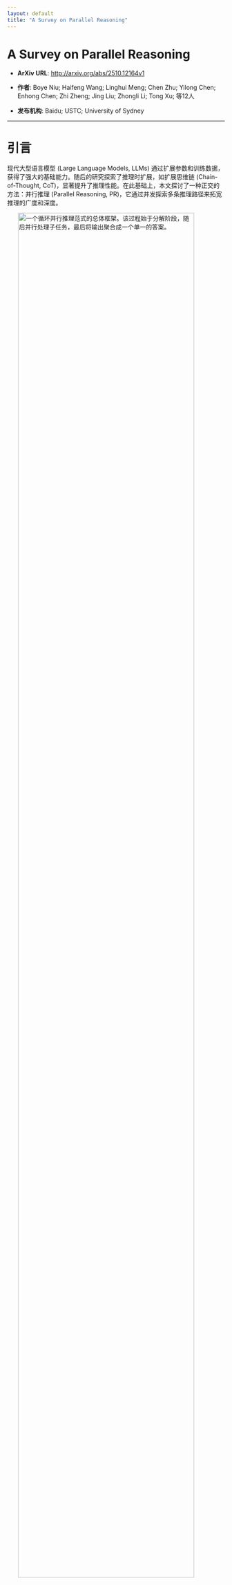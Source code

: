 ```yaml
---
layout: default
title: "A Survey on Parallel Reasoning"
---
```


# A Survey on Parallel Reasoning

- **ArXiv URL**: http://arxiv.org/abs/2510.12164v1

- **作者**: Boye Niu; Haifeng Wang; Linghui Meng; Chen Zhu; Yilong Chen; Enhong Chen; Zhi Zheng; Jing Liu; Zhongli Li; Tong Xu; 等12人

- **发布机构**: Baidu; USTC; University of Sydney

---

# 引言

现代大型语言模型 (Large Language Models, LLMs) 通过扩展参数和训练数据，获得了强大的基础能力。随后的研究探索了推理时扩展，如扩展思维链 (Chain-of-Thought, CoT)，显著提升了推理性能。在此基础上，本文探讨了一种正交的方法：并行推理 (Parallel Reasoning, PR)，它通过并发探索多条推理路径来拓宽推理的广度和深度。

<img src="/images/2510.12164v1/x1.jpg" alt="一个循环并行推理范式的总体框架。该过程始于分解阶段，随后并行处理子任务，最后将输出聚合成一个单一的答案。" style="width:90%; max-width:700px; margin:auto; display:block;">

标准的序贯推理在处理复杂任务时常常表现得很脆弱，容易陷入所谓的“前缀陷阱” (prefix trap)：一旦模型在早期确定了一条推理路径，就很难自我纠正。并行推理模仿了广度优先搜索，通过一次性探索多条路径来增强鲁棒性，从而更充分地利用模型的潜力。

并行推理的核心思想是在回答问题前并行地进行多次尝试，然后聚合这些提出的解决方案。该过程始于一个发散步骤，模型在此步骤中并发探索多条推理路径。这可以通过并行生成多个完整的候选解决方案或将问题分解为同时解决的子任务来实现。在并行生成之后，一个收敛步骤将各种输出聚合成一个单一的最终响应。与序贯推理的串行执行相比，并行方法旨在通过从一组多样化的潜在解决方案中识别出正确答案来增强鲁棒性。

作为一种新颖的推理范式，并行推理具有几个显著优点：
1.  **提升响应质量**：通过探索多条路径，PR 能产生比单路径方法更高质量的回答，从而改善用户体验。这代表了模型实际性能的真正提升。
2.  **与 CoT 范式正交**：CoT 通过逐步推理扩展了推理深度，而 PR 通过并发探索扩展了推理广度。这种设计使 PR 能够独立扩展，并从基础模型能力的进步中持续受益。
3.  **提高计算效率**：特别是在与算法-系统协同设计优化（如 KV 缓存重用）相结合时，PR 能够以更高的计算效率实现与序贯推理相当甚至更优的性能。
4.  **启发更广泛的策略**：PR 体现的并行主义核心哲学也为加速推理的更广泛策略提供了信息，例如并行解码和推测执行。

为了系统地梳理这一领域，本文提出了一个并行推理的分类体系，涵盖三个关键维度：
1.  **非交互式并行推理 (Non-interactive Parallel Reasoning)**：模型独立生成多种尝试，然后产出最终答复。
2.  **交互式并行推理 (Interactive Parallel Reasoning)**：在推理过程中，各推理路径之间存在主动交互。
3.  **效率 (Efficiency)**：涵盖了旨在加速并行推理的工程设计和受并行主义原则指导的新型解码方法。

# 定义与公式化

本文提出了并行推理的正式定义：它是一种推理时范式，通过从单个查询生成并聚合多个并发的推理路径，来增强语言模型的推理能力，从而产生一个更鲁棒的最终响应。

形式上，给定一个输入查询 $Q$，语言模型 $M$ 通过一个包含分解、并行处理和聚合三个阶段的流水线来产生最终预测 $\Pi(Q)$：




{% raw %}$$
\Pi(Q)=(A\circ P_{M}\circ D)(Q)
$${% endraw %}



在这里，$D$ 是一个分解算子，它将输入查询映射到一组子输入；$P\_M$ 表示模型 $M$ 对这些输入进行并行应用；$A$ 是一个聚合算子，它将中间结果合成为最终响应。这个公式捕捉了并行推理的核心：同时处理多条推理路径并将其合成为一个连贯的输出，这与传统序贯推理形成对比。

*   **分解 ($D$)**：给定查询 $Q$，分解算子生成一组 $n$ 个子输入 $\mathbf{T}=\{T\_1, T\_2, \dots, T\_n\}$。在最简单的情况下，$D$ 可以是一个恒等映射，即对所有 $i$ 都有 $T\_i=Q$，以从相同的提示开始探索不同的推理轨迹。




{% raw %}$$
D(Q)\rightarrow\{T_{1},\dots,T_{n}\}
$${% endraw %}



*   **并行处理 ($P\_M$)**：将语言模型 $M$ 并发应用于每个子输入 $T\_i$，产生一组中间结果 $\mathbf{R}=\{R\_1, \dots, R\_n\}$。




{% raw %}$$
(R_{1},\dots,R_{n})=P_{M}(T_{1},\dots,T_{n})
$${% endraw %}



*   **聚合 ($A$)**：将中间结果集 $\mathbf{R}$ 合并为单一、连贯的预测。聚合算子 $A$ 的行为由其**粒度**（在序列层面还是 Token 层面聚合）和**聚合函数**的选择来表征。




{% raw %}$$
\Pi(Q)=A(R_{1},\dots,R_{n})
$${% endraw %}



基于此定义，并行推理与其他推理时策略区别开来。与将问题分解为严格序贯步骤的思维链 (CoT) 不同，并行推理并发处理多个子输入。它也不同于长思维过程，后者通过自反思和自提炼迭代地扩展单一推理链（水平扩展），而并行推理通过同时生成多个不同的推理路径来垂直扩展计算。

# 非交互式并行推理

在非交互式并行推理中，多个候选推理路径在没有明确通信的情况下生成，随后通过一个收敛步骤将这些多样化的输出聚合起来，产生一个单一的答案。其形式化表示为：


{% raw %}$$
\Pi(Q)=A(P_{M}(Q_{1},\dots,Q_{n}))
$${% endraw %}


其中 $Q\_1, \dots, Q\_n$ 是输入查询 $Q$ 的相同副本。本节将该范式分为三类进行探讨。

### 自洽性

并行推理的基础概念源于自洽性 (Self-Consistency)。该方法促使一个模型生成多个响应，然后通过投票过程选出最常见的一个。


{% raw %}$$
A(R)=\mathop{\mathrm{argmax}}\_{a}\sum\_{i=1}^{n}\mathbf{I}(E(P_{M}(Q_{i}))=a)
$${% endraw %}


其中 $E(\cdot)$ 是从输出序列中提取最终答案的函数，$a$ 是候选答案，$\mathbf{I}(\cdot)$ 是指示函数。其基本原理是，随着生成答案数量的增加，模型会收敛到一个高置信度的解决方案，这比单一易受噪声影响的推理路径更准确。

然而，这种方法的计算成本高昂。为了解决这个问题，早期的工作如 Adaptive-Consistency 引入了动态停止准则来优化计算预算。更先进的方法如 DeepConf 通过利用模型的内部置信度分数来进一步优化，它可以在生成过程中动态终止低置信度的推理路径，或用这些分数为最终投票加权，从而在提升精度的同时大幅减少计算量。

为了将该方法推广到开放式任务，Soft Self-Consistency 用基于模型聚合生成概率的“软”投票取代了多数投票。同时，Universal Self-Consistency 使用 LLM 自身来判断和选择候选答案中最一致的一个。这种从简单共识到基于模型的判断的演变，为更复杂的聚合范式的发展奠定了基础。

### 基于排序

自洽性方法通过多数投票来确定最终答案，但其局限在于正确答案可能存在于解空间中，却并非最频繁的答案，因此无法被选中。相比之下，基于排序的方法利用外部评分函数——即验证器 (verifier) 或奖励模型 (Reward Model, RM)——来评估和排序所有候选答案。


{% raw %}$$
A(R)=E\left(\mathop{\mathrm{argmax}}\_{R_{i}\in\mathbf{R}}V(R_{i})\right)
$${% endraw %}


其中 $V(\cdot)$ 是一个为输出序列分配质量分数的评分或验证函数。这通常通过 Best-of-N (BoN) 采样范式实现。

研究表明，BoN 是扩展模型能力的一个基本轴线，但它也带来了两个挑战：计算分配的效率和验证器的质量。
*   **效率挑战**：固定的采样策略往往在简单查询上过度消耗计算，而在复杂查询上投入不足。Latency-TTC 引入了一种查询自适应方法，通过一个综合考虑了 Token 成本和时钟延迟的效用函数，为每个查询动态选择最优的推理方法和预算。
*   **验证器质量挑战**：验证器是排序的关键，已发展出两种主要方法：结果奖励模型 (Outcome Reward Models, ORMs) 和过程奖励模型 (Process Reward Models, PRMs)。ORM 对整个推理链进行整体评分，而 PRM 为每个中间步骤提供更细粒度的反馈，确保过程的逻辑连贯性。为了打破对昂贵人工标注的依赖，新的验证器训练方法不断涌现，如将验证视为下一个 Token 预测任务的 Generative Verifier (GenRM)，以及自动化过程监督的 MATH-SHEPHERD。

更先进的方法转向相对判断，如 PairJudge RM 通过配对比较进行淘汰赛来筛选候选者。为了降低昂贵验证器的计算成本，BoNBoN 采用多阶段分层策略，先用高效的排序器初筛，再用强大的验证器对有希望的子集进行重排。

一个更深刻的转变是从“选择”最佳答案转向“综合”出一个新的、更优的解决方案。这通常通过“探索者-合成者”架构实现。例如，A2R 框架发现合成器的能力是性能的关键驱动因素，从而提出“小模型探索、大模型合成”的高效配置。类似地，SSA 和 SEAT 框架通过强化学习训练专门的聚合器模型来审查、协调和综合最终答案。与此不同，GSR 训练一个统一模型来同时扮演生成者和提炼者的角色。

### 结构化推理

另一条研究路线标志着从思维链的线性进展到**结构化推理 (Structure Reasoning)** 的关键转变，这是一种动态的问题解决拓扑范式。
*   **代表性方法**：
    *   **Tree-of-Thoughts (ToT)**：将推理框架化为树搜索，支持并行探索、自评估和剪枝多个解决方案路径。
    *   **Graph-of-Thoughts (GoT)**：采用图结构，解锁了更复杂的操作，如聚合不同推理线和通过反馈循环提炼思想。
    *   **Cumulative Reasoning (CR)**：采用迭代方法，通过顺序解决子问题并将每个验证过的结果累积到下一步的上下文中，来确保逻辑的鲁棒性。

这些复杂结构引入了巨大的搜索空间和推理开销，催生了两个并行的优化方向：**搜索算法**和**效率优化**。
*   **搜索算法优化**：Self-Evaluation Guided Beam Search 使用模型的内在批判能力作为启发式信息来修剪搜索束。Process Supervision with MCTS 则利用搜索算法不仅进行引导，还生成细粒度数据以逐步增强模型能力。
*   **效率优化**：在不同抽象层次上进行：
    *   **提示层**：Skeleton-of-Thought 先生成简洁大纲再并行扩展，以减少延迟。
    *   **系统层**：Dynamic Parallel Tree Search 通过先进的 KV 缓存管理来优化执行。
    *   **理论层**：Atom-of-Thoughts 重新定义了过程，以防止计算负载累积。

最后，一类框架采取了不同的哲学方法，通过重新定义 LLM 的角色来根本性地转移“智能的所在地”。Self-ask 迫使 LLM 将其思维过程外化为明确的子问题。ThinkSum 将 LLM 重新定位为专门的“系统1”（联想知识检索），并将“系统2”（逻辑推理）卸载到外部模型。Reasoning via Planning (RaP) 则将任务重构为经典的 AI 规划问题，将 LLM 用作灵活的语义模拟器，而外部算法（如 MCTS）提供战略智能。这种概念上的转变预示着混合认知架构的兴起。

# 交互式并行推理

交互式并行推理是一种更细粒度的范式，其中多个推理路径或智能体在推理过程中并行运作并动态交换信息，而不是独立生成最后才聚合。形式上：


{% raw %}$$
\Pi(Q) =A\!\left(\{R_{i}^{(T)}\}\_{i=1}^{n}\right),
$${% endraw %}




{% raw %}$$
R_{i}^{(t+1)} =P\!\left(T_{i};\,\{R_{j}^{(t)}\}\_{j\neq i}\right).
$${% endraw %}


其中 $R\_i^{(t)}$ 表示第 $i$ 个分支在交互轮次 $t$ 的中间输出。每个分支的更新都依赖于自身的输入 $T\_i$ 和其他分支的中间输出。这种实时通信支持动态纠错，减轻了早期错误的影响，从而产生更鲁棒和高效的推理。交互主要有两种形式：内部交互和多智能体交互。

### 内部交互

内部交互 (Intra-interaction) 并行推理允许单个模型内的不同推理路径在生成期间共享中间信息。形式上，每个分支根据自身的输入 $T\_i$ 和从其他分支聚合的共享信息 $\mathcal{S}(\cdot)$ 进行更新。


{% raw %}$$
\Pi(Q) =A\!\left(\{R_{i}^{(T)}\}\_{i=1}^{n}\right),
$${% endraw %}




{% raw %}$$
R_{i}^{(t+1)} =P\!\left(T_{i},\;\mathcal{S}\!\left(\{R_{j}^{(t)}:j\neq i\}\right)\right).
$${% endraw %}


这种交互机制使每个路径都能根据其他路径的进展进行调整，从而比独立采样更具鲁棒性。根据信息交换发生的时间和方式，可分为几类：
1.  **调度导向的交互**：模型自适应地控制探索的分支数量和终止时机。例如，Entropy-based termination 利用语义多样性与正确性之间的负相关性，在达成共识后停止探索以减少冗余计算。Thread-based frameworks 引入了显式的 $$spawn$$ 和 $$join$$ 操作来控制分支的创建与合并。
2.  **分阶段或逐步交互**：不同推理路径周期性地共享部分结果以吸收同伴反馈。例如，LeaP 允许每个路径生成简洁的摘要并路由到其他路径，以帮助纠正局部次优轨迹。CoSD 则将推测性解码转变为一个协作过程，让多个草稿在生成期间交换概率和语义信息。
3.  **解码层面的紧密耦合**：各路径可以持续访问彼此的输出。例如，Group Think 实例化多个“思考者”，其 Token 流在每一步都相互可见，从而产生自发的分工并减少冗余。Hogwild! Inference 则通过让并发工作者共享键值缓存来实现类似效果。

### 多智能体交互

多智能体交互 (Inter-interaction) 并行推理涉及多个模型或智能体 (agents) $\{M\_1, M\_2, \ldots, M\_k\}$，它们在推理过程中交换中间结果。每个智能体 $M\_i$ 基于原始查询 $Q$ 和聚合了其他智能体贡献的交互函数 $\mathcal{I}(\cdot)$ 来更新其输出 $R\_i^{(t+1)}$。最终预测 $\Pi(Q)$ 是通过在所有智能体的输出上应用聚合算子 $A$ 得到的。




{% raw %}$$
\Pi(Q) =A\!\left(\{R_{i}^{(T)}\}\_{i=1}^{k}\right),
$${% endraw %}




{% raw %}$$
R_{i}^{(t+1)} =M_{i}\!\left(Q,\;\mathcal{I}\!\left(\{R_{j}^{(t)}:j\neq i\}\right)\right).
$${% endraw %}

